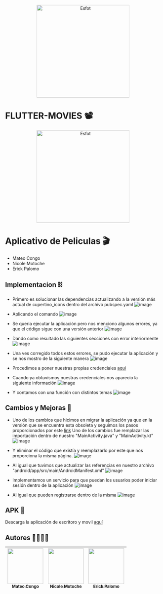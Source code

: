 <div>
<p align='center'>
<img src="https://github.com/Einarr07/Flutter_movies/assets/85316345/e9130078-6e67-461b-b8c7-f09d3b2f32b9" alt="Esfot" width="300px">
</p>
</div>

  # FLUTTER-MOVIES 📽️
<div>
<p align='center'>
<img src="https://esfot.epn.edu.ec/images/headers/logo_esfot_buho.png" alt="Esfot" width="300px">
</p>
</div>

# Aplicativo de Peliculas 🎬
- Mateo Congo
- Nicole Motoche
- Erick Palomo

## Implementacion ⛓️
- Primero es solucionar las dependencias actualizando a la versión más actual de cupertino_icons dentro del archivo pubspec.yaml
![image](https://github.com/Einarr07/Flutter_movies/assets/85316345/fab87bd0-6213-45ba-90c2-ba8eb20c9b8f)

- Aplicando el comando
![image](https://github.com/Einarr07/Flutter_movies/assets/85316345/8354147c-03ed-441e-b2e6-4615e4efd755)

- Se queria ejecutar la aplicación pero nos menciono algunos errores, ya que el código sigue con una versión anterior
![image](https://github.com/Einarr07/Flutter_movies/assets/85316345/ace217bb-5d1d-4b95-b885-7f485108f234)

- Dando como resultado las siguientes secciones con error interiormente
![image](https://github.com/Einarr07/Flutter_movies/assets/85316345/0284d0cf-486d-426a-8fcf-0a4c5210a152)

- Una ves corregido todos estos errores, se pudo ejecutar la aplicación y se nos mostro de la siguiente manera
![image](https://github.com/Einarr07/Flutter_movies/assets/85316345/dbb64f9f-7129-4d46-adee-33d5377d47f0)

- Procedimos a poner nuestras propias credenciales [aqui](https://www.themoviedb.org/)

- Cuando ya obtuvismos nuestras credenciales nos aparecio la siguiente información
![image](https://github.com/Einarr07/Flutter_movies/assets/85316345/d8f50e0c-79ac-438c-95dd-b30a6f0a8c56)

- Y contamos con una función con distintos temas
![image](https://github.com/Einarr07/Flutter_movies/assets/85316345/1f17698c-4ebd-44d2-9f04-e522813bafdf)

## Cambios y Mejoras 🥳
- Uno de los cambios que hicimos en migrar la aplicación ya que en la versión que se encuentra esta obsoleta y seguimos los pasos proporcionados por este [link](https://github.com/flutter/flutter/wiki/Upgrading-pre-1.12-Android-projects) Uno de los cambios fue remplazar las importación dentro de nuestro  "MainActivity.java" y "MainActivity.kt"
![image](https://github.com/Einarr07/Flutter_movies/assets/85316345/062f62f4-79fb-4123-a2ee-e1a7e352a5e3)

- Y eliminar el código que existía y reemplazarlo por este que nos proporciona la misma página.
![image](https://github.com/Einarr07/Flutter_movies/assets/85316345/0622a7e0-c198-43ab-911a-6d456b8e5f76)

- Al igual que tuvimos que actualizar las referencias en nuestro archivo  "android/app/src/main/AndroidManifest.xml"
![image](https://github.com/Einarr07/Flutter_movies/assets/85316345/2f882db3-9370-4665-b016-e56954b63065)

- Implementamos un servicio para que puedan los usuarios poder iniciar sesión dentro de la aplicación
![image](https://github.com/Einarr07/Flutter_movies/assets/85316345/add5f5a2-c8e8-40ed-938d-fcc14daa4cfe)

- Al igual que pueden registrarse dentro de la misma
![image](https://github.com/Einarr07/Flutter_movies/assets/85316345/b934861d-3b58-462b-bd2a-104ad0854746)

## APK 📲
Descarga la aplicación de escritoro y movil [aquí](https://drive.google.com/drive/folders/10zT9RwDqEcHw0_5mDcFqOnwiko7HuDay)

## Autores 🫱🏼‍🫲🏽

| [<img src="https://avatars.githubusercontent.com/u/96399138?v=4" width=115><br><sub>Mateo Congo</sub>](https://github.com/Einarr07) |  [<img src="https://avatars.githubusercontent.com/u/85316345?v=4" width=115><br><sub>Nicole Motoche</sub>](https://github.com/nicolemotoche29) |  [<img src="https://avatars.githubusercontent.com/u/75103508?v=4" width=115><br><sub>Erick Palomo</sub>](https://github.com/erick200011) |
| :---: | :---: | :---: |
